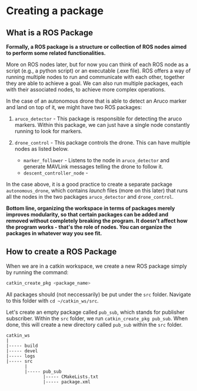 # Creating a package
## What is a ROS Package
**Formally, a ROS package is a structure or collection of ROS nodes aimed
to perform some related functionalities.**

More on ROS nodes later, but for now you can think of each ROS node as a script
(e.g., a python script) or an executable (.exe file). ROS offers a way of 
running multiple nodes to run and communicate with each other, together they are
able to achieve a goal. We can also run multiple packages, each with their associated
nodes, to achieve more complex operations.

In the case of an autonomous drone that is able to detect an Aruco marker and
land on top of it, we might have two ROS packages:

1.  `aruco_detector` - This package is responsible for detecting the aruco
markers. Within this package, we can just have a single node constantly running 
to look for markers.

2. `drone_control` - This package controls the drone. This can have multiple
nodes as listed below.

    * `marker_follower` - Listens to the node in `aruco_detector` and generate 
    MAVLink messages telling the drone to follow it.
    * `descent_controller_node` - 

In the case above, it is a good practice to create a separate package 
`autonomous_drone`, which contains *launch* files (more on this later) that
runs all the nodes in the two packages `aruco_detector` and `drone_control`.

**Bottom line, organizing the workspace in terms of packages merely improves
modularity, so that certain packages can be added and removed without completely
breaking the program. It doesn't affect how the program works - that's the role
of nodes. You can organize the packages in whatever way you see fit.**

## How to create a ROS Package
When we are in a catkin workspace, we create a new ROS package simply by running 
the command:

```bash
catkin_create_pkg <package_name>
```

All packages should (not neccessarily) be put under the `src` folder.
Navigate to this folder with `cd ~/catkin_ws/src`.

Let's create an empty package called `pub_sub`, which stands for publisher 
subscriber. Within the `src` folder, we run `catkin_create_pkg pub_sub`. When
done, this will create a new directory called `pub_sub` within the `src` folder.
```
catkin_ws
|
|----- build
|----- devel
|----- logs
|----- src
       |
       |----- pub_sub
              |----- CMakeLists.txt
              |----- package.xml
```

